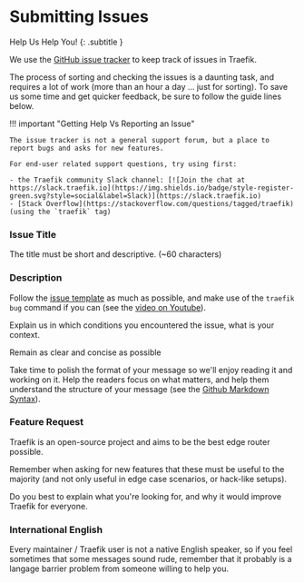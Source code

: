 # Submitting Issues

Help Us Help You!
{: .subtitle }

We use the [GitHub issue tracker](https://github.com/containous/traefik/issues) to keep track of issues in Traefik. 

The process of sorting and checking the issues is a daunting task, and requires a lot of work (more than an hour a day ... just for sorting).
To save us some time and get quicker feedback, be sure to follow the guide lines below.

!!! important "Getting Help Vs Reporting an Issue"

    The issue tracker is not a general support forum, but a place to report bugs and asks for new features.
    
    For end-user related support questions, try using first:
    
    - the Traefik community Slack channel: [![Join the chat at https://slack.traefik.io](https://img.shields.io/badge/style-register-green.svg?style=social&label=Slack)](https://slack.traefik.io)
    - [Stack Overflow](https://stackoverflow.com/questions/tagged/traefik) (using the `traefik` tag)


### Issue Title

The title must be short and descriptive. (~60 characters)

### Description

Follow the [issue template](https://github.com/containous/traefik/blob/master/.github/ISSUE_TEMPLATE.md) as much as possible, and make use of the `traefik bug` command if you can (see the [video on Youtube](https://www.youtube.com/watch?v=Lyz62L8m93I)).

Explain us in which conditions you encountered the issue, what is your context.

Remain as clear and concise as possible

Take time to polish the format of your message so we'll enjoy reading it and working on it. 
Help the readers focus on what matters, and help them understand the structure of your message (see the [Github Markdown Syntax](https://help.github.com/articles/github-flavored-markdown)).

### Feature Request

Traefik is an open-source project and aims to be the best edge router possible.

Remember when asking for new features that these must be useful to the majority (and not only useful in edge case scenarios, or hack-like setups).

Do you best to explain what you're looking for, and why it would improve Traefik for everyone. 

### International English

Every maintainer / Traefik user is not a native English speaker, so if you feel sometimes that some messages sound rude, remember that it probably is a langage barrier problem from someone willing to help you.

